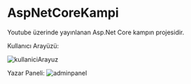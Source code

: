 # AspNetCoreKampi
Youtube üzerinde yayınlanan Asp.Net Core kampın projesidir.

Kullanıcı Arayüzü:

![kullaniciArayuz](https://user-images.githubusercontent.com/71527576/222964668-65def8a9-490b-4ef7-bb26-8e788822a5d6.png)


Yazar Paneli:
![adminpanel](https://user-images.githubusercontent.com/71527576/222965502-13c9afa1-62b9-4fe5-851c-ce1bc19229fe.png)
